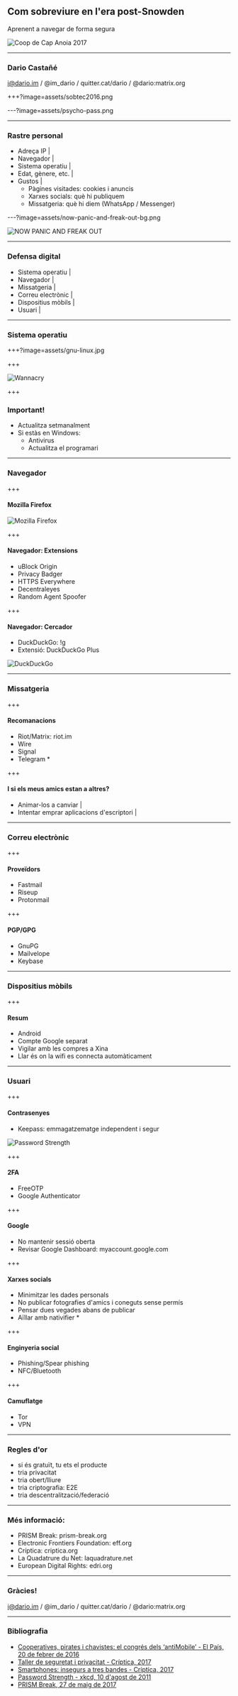 ## Com sobreviure en l'era post-Snowden

Aprenent a navegar de forma segura

![Coop de Cap Anoia 2017](assets/coopdecap.png)

---

### Dario Castañé

i@dario.im / @im_dario / quitter.cat/dario / @dario:matrix.org

+++?image=assets/sobtec2016.png

---?image=assets/psycho-pass.png

---

### Rastre personal

- Adreça IP          |
- Navegador          |
- Sistema operatiu   |
- Edat, gènere, etc. |
- Gustos             |
  - Pàgines visitades: cookies i anuncis
  - Xarxes socials: què hi publiquem
  - Missatgeria: què hi diem (WhatsApp / Messenger)

---?image=assets/now-panic-and-freak-out-bg.png

![NOW PANIC AND FREAK OUT](assets/now-panic-and-freak-out.png)

---

### Defensa digital

- Sistema operatiu   |
- Navegador          |
- Missatgeria        |
- Correu electrònic  |
- Dispositius mòbils |
- Usuari             |

---

### Sistema operatiu

+++?image=assets/gnu-linux.jpg

+++

![Wannacry](assets/wannacry.png)

+++

### Important!

- Actualitza setmanalment
- Si estàs en Windows:
  - Antivirus
  - Actualitza el programari

---

### Navegador

+++

#### Mozilla Firefox

![Mozilla Firefox](assets/firefox.jpg)

+++

#### Navegador: Extensions

- uBlock Origin
- Privacy Badger
- HTTPS Everywhere
- Decentraleyes
- Random Agent Spoofer

+++

#### Navegador: Cercador

- DuckDuckGo: !g
- Extensió: DuckDuckGo Plus

![DuckDuckGo](assets/duckduckgo.png)

---

### Missatgeria

+++

#### Recomanacions

- Riot/Matrix: riot.im
- Wire
- Signal
- Telegram \*

+++

#### I si els meus amics estan a altres?             

- Animar-los a canviar                     |
- Intentar emprar aplicacions d'escriptori |

---

### Correu electrònic

+++

#### Proveïdors

- Fastmail
- Riseup
- Protonmail

+++

#### PGP/GPG

- GnuPG
- Mailvelope
- Keybase

---

### Dispositius mòbils

+++

#### Resum

- Android
- Compte Google separat
- Vigilar amb les compres a Xina
- Llar és on la wifi es connecta automàticament

---

### Usuari

+++

#### Contrasenyes

- Keepass: emmagatzematge independent i segur

![Password Strength](assets/password_strength.png)

+++

#### 2FA

- FreeOTP
- Google Authenticator

+++

#### Google

- No mantenir sessió oberta
- Revisar Google Dashboard: myaccount.google.com

+++

#### Xarxes socials

- Minimitzar les dades personals
- No publicar fotografies d'amics i coneguts sense permís
- Pensar dues vegades abans de publicar
- Aïllar amb nativifier \*

+++

#### Enginyeria social

- Phishing/Spear phishing
- NFC/Bluetooth

+++

#### Camuflatge

- Tor
- VPN

---

### Regles d'or

- si és gratuït, tu ets el producte
- tria privacitat
- tria obert/lliure
- tria criptografia: E2E
- tria descentralització/federació

---

### Més informació:

- PRISM Break: prism-break.org
- Electronic Frontiers Foundation: eff.org
- Críptica: criptica.org
- La Quadatrure du Net: laquadrature.net
- European Digital Rights: edri.org

---

### Gràcies!

i@dario.im / @im_dario / quitter.cat/dario / @dario:matrix.org

---

### Bibliografia

- [Cooperatives, pirates i chavistes: el congrés dels ‘antiMobile’ - El País, 20 de febrer de 2016](http://cat.elpais.com/cat/2016/02/20/catalunya/1455987629_287544.html)
- [Taller de seguretat i privacitat - Críptica, 2017](https://gitpitch.com/CripticaOrg/presentacio-eines-2017/master)
- [Smartphones: insegurs a tres bandes - Críptica, 2017](https://gitpitch.com/criptica/inseguretat-smartphone/master)
- [Password Strength - xkcd, 10 d'agost de 2011](https://xkcd.com/936/)
- [PRISM Break, 27 de maig de 2017](https://prism-break.org/)
